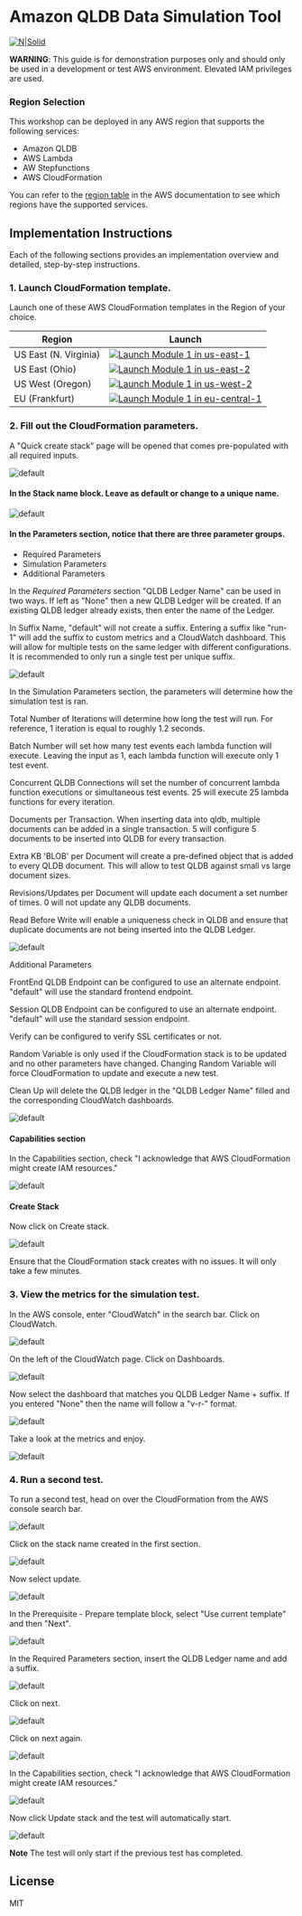 # Amazon QLDB Data Simulation Tool

[![N|Solid](https://d1.awsstatic.com/r2018/h/99Product-Page-Diagram_AWS-Quantum.f03953678ba33a2d1b12aee6ee530e45507e7ac9.png)](https://aws.amazon.com/qldb/)

**WARNING**: This guide is for demonstration purposes only and should only be used in a development or test AWS environment. Elevated IAM privileges are used.

### Region Selection

This workshop can be deployed in any AWS region that supports the following services:

- Amazon QLDB
- AWS Lambda
- AW Stepfunctions
- AWS CloudFormation

You can refer to the [region table](https://aws.amazon.com/about-aws/global-infrastructure/regional-product-services/) in the AWS documentation to see which regions have the supported services.


## Implementation Instructions

Each of the following sections provides an implementation overview and detailed, step-by-step instructions.

### 1. Launch CloudFormation template.

Launch one of these AWS CloudFormation templates in the Region of your choice.

Region| Launch
------|-----
US East (N. Virginia) | [![Launch Module 1 in us-east-1](http://docs.aws.amazon.com/AWSCloudFormation/latest/UserGuide/images/cloudformation-launch-stack-button.png)](https://us-east-1.console.aws.amazon.com/cloudformation/home?region=us-east-1#/stacks/quickcreate?templateUrl=https%3A%2F%2Fqldb-streaming-lab-us-east-1.s3.amazonaws.com%2Fdev%2Fcfn_templates%2Fperf_test_cfn.yml&stackName=qldb-sim-1&param_Batch=1&param_BlobKB=0&param_ConcurrentTransactions=25&param_Count=200&param_Delete=False&param_DocRevisions=0&param_DocsPerTransaction=5&param_FrontEndEndpoint=default&param_QLDBLedgerName=None&param_RandomSalt=1&param_ReadBeforeWrite=True&param_SessionEndpoint=default&param_SuffixName=default&param_Verify=True)
US East (Ohio) | [![Launch Module 1 in us-east-2](http://docs.aws.amazon.com/AWSCloudFormation/latest/UserGuide/images/cloudformation-launch-stack-button.png)](https://us-east-2.console.aws.amazon.com/cloudformation/home?region=us-east-2#/stacks/quickcreate?templateUrl=https%3A%2F%2Fqldb-streaming-lab-us-east-2.s3.amazonaws.com%2Fdev%2Fcfn_templates%2Fperf_test_cfn.yml&stackName=qldb-sim-1&param_Batch=1&param_BlobKB=0&param_ConcurrentTransactions=25&param_Count=200&param_Delete=False&param_DocRevisions=0&param_DocsPerTransaction=5&param_FrontEndEndpoint=default&param_QLDBLedgerName=None&param_RandomSalt=1&param_ReadBeforeWrite=True&param_SessionEndpoint=default&param_SuffixName=default&param_Verify=True)
US West (Oregon) | [![Launch Module 1 in us-west-2](http://docs.aws.amazon.com/AWSCloudFormation/latest/UserGuide/images/cloudformation-launch-stack-button.png)](https://us-west-2.console.aws.amazon.com/cloudformation/home?region=us-west-2#/stacks/quickcreate?templateUrl=https%3A%2F%2Fqldb-streaming-lab-main.s3.amazonaws.com%2Fdev%2Fcfn_templates%2Fperf_test_cfn.yml&stackName=qldb-sim-1&param_Batch=1&param_BlobKB=0&param_ConcurrentTransactions=25&param_Count=200&param_Delete=False&param_DocRevisions=0&param_DocsPerTransaction=5&param_FrontEndEndpoint=default&param_QLDBLedgerName=None&param_RandomSalt=1&param_ReadBeforeWrite=True&param_SessionEndpoint=default&param_SuffixName=default&param_Verify=True)
EU (Frankfurt) | [![Launch Module 1 in eu-central-1](http://docs.aws.amazon.com/AWSCloudFormation/latest/UserGuide/images/cloudformation-launch-stack-button.png)](https://eu-central-1.console.aws.amazon.com/cloudformation/home?region=eu-central-1#/stacks/quickcreate?templateUrl=https%3A%2F%2Fqldb-streaming-lab-eu-central-1.s3.amazonaws.com%2Fdev%2Fcfn_templates%2Fperf_test_cfn.yml&stackName=qldb-sim-1&param_Batch=1&param_BlobKB=0&param_ConcurrentTransactions=25&param_Count=200&param_Delete=False&param_DocRevisions=0&param_DocsPerTransaction=5&param_FrontEndEndpoint=default&param_QLDBLedgerName=None&param_RandomSalt=1&param_ReadBeforeWrite=True&param_SessionEndpoint=default&param_SuffixName=default&param_Verify=True)

### 2. Fill out the CloudFormation parameters.

A "Quick create stack" page will be opened that comes pre-populated with all required inputs.

![default](IMAGES/quick-create.png)

#### In the Stack name block. Leave as default or change to a unique name. 

![default](IMAGES/stack-name.png)

#### In the Parameters section, notice that there are three parameter groups. 
- Required Parameters
- Simulation Parameters
- Additional Parameters
    
In the *Required Parameters* section "QLDB Ledger Name" can be used in two ways. If left as "None" then a new QLDB Ledger will be created. If an existing QLDB ledger already exists, then enter the name of the Ledger.

In Suffix Name, "default" will not create a suffix.  Entering a suffix like "run-1" will add the suffix to custom metrics and a CloudWatch dashboard. This will allow for multiple tests on the same ledger with different configurations. It is recommended to only run a single test per unique suffix. 

![default](IMAGES/required-parameters.png)

In the Simulation Parameters section, the parameters will determine how the simulation test is ran.  

Total Number of Iterations will determine how long the test will run. For reference, 1 iteration is equal to roughly 1.2 seconds. 

Batch Number will set how many test events each lambda function will execute. Leaving the input as 1, each lambda function will execute only 1 test event.

Concurrent QLDB Connections will set the number of concurrent lambda function executions or simultaneous test events.  25 will execute 25 lambda functions for every iteration.

Documents per Transaction. When inserting data into qldb, multiple documents can be added in a single transaction. 5 will configure 5 documents to be inserted into QLDB for every transaction. 

Extra KB 'BLOB' per Document will create a pre-defined object that is added to every QLDB document. This will allow to test QLDB against small vs large document sizes.

Revisions/Updates per Document will update each document a set number of times. 0 will not update any QLDB documents.

Read Before Write will enable a uniqueness check in QLDB and ensure that duplicate documents are not being inserted into the QLDB Ledger.

![default](IMAGES/simulation-parameters.png)

Additional Parameters

FrontEnd QLDB Endpoint can be configured to use an alternate endpoint. "default" will use the standard frontend endpoint.

Session QLDB Endpoint can be configured to use an alternate endpoint. "default" will use the standard session endpoint.

Verify can be configured to verify SSL certificates or not. 

Random Variable is only used if the CloudFormation stack is to be updated and no other parameters have changed. Changing Random Variable will force CloudFormation to update and execute a new test. 

Clean Up will delete the QLDB ledger in the "QLDB Ledger Name" filled and the corresponding CloudWatch dashboards. 

![default](IMAGES/additional-parameters.png)

#### Capabilities section

In the Capabilities section, check "I acknowledge that AWS CloudFormation might create IAM resources."

![default](IMAGES/capabilities-section.png)

#### Create Stack

Now click on Create stack.

![default](IMAGES/Create-stack.png)

Ensure that the CloudFormation stack creates with no issues.  It will only take a few minutes. 

### 3. View the metrics for the simulation test. 

In the AWS console, enter "CloudWatch" in the search bar. Click on CloudWatch.

![default](IMAGES/cloudwatch-search.png)

On the left of the CloudWatch page. Click on Dashboards.

![default](IMAGES/cloudwatch-dashbaords-1.png)

Now select the dashboard that matches you QLDB Ledger Name + suffix.  If you entered "None" then the name will follow a "v-r-<date>" format.

![default](IMAGES/cloudwatch-dashbaords-2.png)

Take a look at the metrics and enjoy.

![default](IMAGES/cloudwatch-dashbaords-3.png)

### 4. Run a second test.

To run a second test, head on over the CloudFormation from the AWS console search bar.

![default](IMAGES/cloudformation-search.png)

Click on the stack name created in the first section. 

![default](IMAGES/cloudformation-stack.png)

Now select update.

![default](IMAGES/cloudformation-update.png)

In the Prerequisite - Prepare template block, select "Use current template" and then "Next".

![default](IMAGES/cloudformation-use.png)

In the Required Parameters section, insert the QLDB Ledger name and add a suffix. 

![default](IMAGES/cloudformation-update-params.png)

Click on next.

![default](IMAGES/cloudformation-next.png)

Click on next again.

![default](IMAGES/cloudformation-next.png)

In the Capabilities section, check "I acknowledge that AWS CloudFormation might create IAM resources."

![default](IMAGES/capabilities-section.png)

Now click Update stack and the test will automatically start.

![default](IMAGES/cloudformation-update-start.png)

**Note** The test will only start if the previous test has completed.

License
----

MIT


